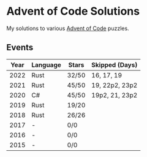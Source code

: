# Advent of Code Solutions
My solutions to various [Advent of Code](https://adventofcode.com) puzzles.

## Events

| Year          | Language      | Stars | Skipped (Days) |
| ------------- | ------------- | ----- | -------------- |
| 2022          | Rust          | 32/50 | 16, 17, 19     |
| 2021          | Rust          | 45/50 | 19, 22p2, 23p2 |
| 2020          | C#            | 45/50 | 19p2, 21, 23p2 |
| 2019          | Rust          | 19/20 |                |
| 2018          | Rust          | 26/26 |                |
| 2017          | -             | 0/0   |                |
| 2016          | -             | 0/0   |                |
| 2015          | -             | 0/0   |                |